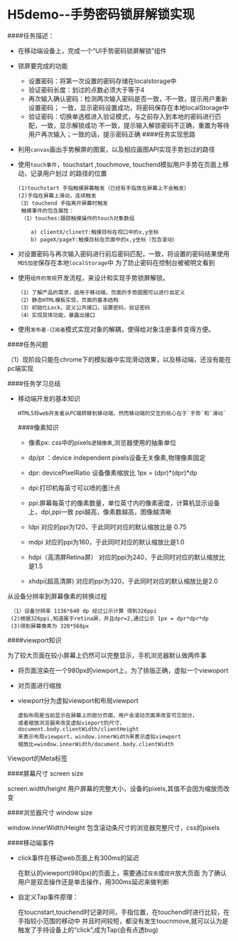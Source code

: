 # H5demo--手势密码锁屏解锁实现

####任务描述：
     
   - 在移动端设备上，完成一个“UI手势密码锁屏解锁”组件
   
   - 锁屏要完成的功能    
      - 设置密码：将第一次设置的密码存储在localstorage中 
      - 验证密码长度：划过的点数必须大于等于4    
      - 再次输入确认密码：检测两次输入密码是否一致，不一致，提示用户重新设置密码；
      一致，显示密码设置成功，将密码保存在本地localStorage中
      - 验证密码：切换单选框进入验证模式，与之前存入到本地的密码进行匹配，一致，显示解锁成功
      不一致，提示输入解锁密码不正确，重置为等待用户再次输入；一致的话，提示密码正确
####任务实现思路
    
  - 利用`canvas`画出手势解屏的图案，以及相应画图API实现手势划过的路径
  
  - 使用`touch事件`，touchstart ,touchmove, touchend模拟用户手势在页面上移动，记录用户划过
  的路径的位置
  
        (1)touchstart 手指触摸屏幕触发（已经有手指放在屏幕上不会触发）
        (2)手指在屏幕上滑动，连续触发
        （3）touchend 手指离开屏幕时触发
         触摸事件的包含属性：
         （1）touches:跟踪触摸操作的touch对象数组
         
            a) clientX/clinetY:触摸目标在视口中的x,y坐标
            b) pageX/pageY:触摸目标在页面中的x,y坐标（包含滚动）
            
  
  - 对设置密码与再次输入密码进行前后密码匹配，一致，将设置的密码结果使用`MD5加密`保存在本地`localStorage`中
  为了防止密码在控制台被被明文看到 
  
  - 使用`组件的常规`开发流程，来设计和实现手势锁屏解锁。
     
        （1）了解产品的需求，适用于移动端，页面的手势圆圈可以进行自定义
        （2）静态HTML模板实现，页面的基本结构
        （3）初始化Lock，定义公共接口，设置密码，验证密码
        （4）实现具体功能，暴露出接口

  - 使用`发布者-订阅者`模式实现对象的解耦，使得给对象注册事件变得方便。
 
 ####任务问题
 
   （1）现阶段只能在chrome下的模拟器中实现滑动效果，以及移动端，还没有能在pc端实现
 
 ####任务学习总结
   - 移动端开发的基本知识
        
         HTML5将web开发者从PC端转移到移动端，然而移动端的交互的核心在于`手势`和`滑动`

     ####像素知识 
      - 像素px: css中的pixels`逻辑像素`,浏览器使用的抽象单位
      
      - dp/pt ：device independent pixels设备无关像素,物理像素固定
      
      - dpr: devicePixelRatio 设备像素缩放比
      1px = (dpr)*(dpr)*dp
     
      - dpi:打印机每英寸可以喷的墨汁点
    
      - ppi:屏幕每英寸的像素数量，单位英寸内的像素密度，计算机显示设备上，dpi,ppi一致
      ppi越高，像素数越高，图像越清晰
    
      - ldpi 对应的ppi为120，于此同时对应的默认缩放比是 0.75
    
      - mdpi 对应的ppi为160，于此同时对应的默认缩放比是1.0
     
      - hdpi（高清屏Retina屏） 对应的ppi为240，于此同时对应的默认缩放比是1.5
    
      - xhdpi(超高清屏) 对应的ppi为320，于此同时对应的默认缩放比是2.0
    
   从设备分辨率到屏幕像素的转换过程
    
     （1）设备分辨率 1136*640 dp 经过公示计算 得到326ppi
     (2)根据326ppi,知道属于retina屏，并且dpr=2,通过公示 1px = dpr*dpr*dp
     (3)得到屏幕像素为 320*568px
     
  ####viewport知识
    
  为了较大页面在较小屏幕上仍然可以完整显示，手机浏览器默认做两件事
  - 将页面渲染在一个980px的viewport上，为了排版正确，虚拟一个viewoport
  - 对页面进行缩放
  - viewport分为虚拟viewport和布局viewport
      
        虚拟布局是当前显示在屏幕上的部分页面，用户会滚动页面来改变可见部分，
        或者缩放浏览器来改变虚拟vieport的尺寸，document.body.clientWidth/clientHeight
        来表示布局viewport，window.innerWidth来表示虚拟viewport
        缩放比=window.innerWidth/document.body.clientWidth
  
  Viewport的Meta标签
  <meta name="viewport" content="width=decice-width,initial-scale=1,user-scalable=no">
  
  ####屏幕尺寸 screen size
  
   screen.width/height 用户屏幕的完整大小，设备的pixels,其值不会因为缩放而改变
  
  ####浏览器尺寸 window size
  
  window.innerWidth/Height 包含滚动条尺寸的浏览器完整尺寸，css的pixels

  ####移动端事件
    
   - click事件在移动web页面上有300ms的延迟
   
       在默认的viewport(980px)的页面上，需要通过`双击`或`捏开`放大页面
       为了确认用户是双击操作还是单击操作，用300ms延迟来做判断
     
   - 自定义Tap事件原理：
   
       在toucnstart,touchend时记录时间，手指位置，在touchend时进行比较，在手指较小范围的移动中
       并且时间较短，都没有发生toucnmove,就可以认为是触发了手持设备上的“click”,成为Tap(会有点透bug)